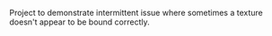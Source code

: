 Project to demonstrate intermittent issue where sometimes a texture doesn't appear to be bound correctly.